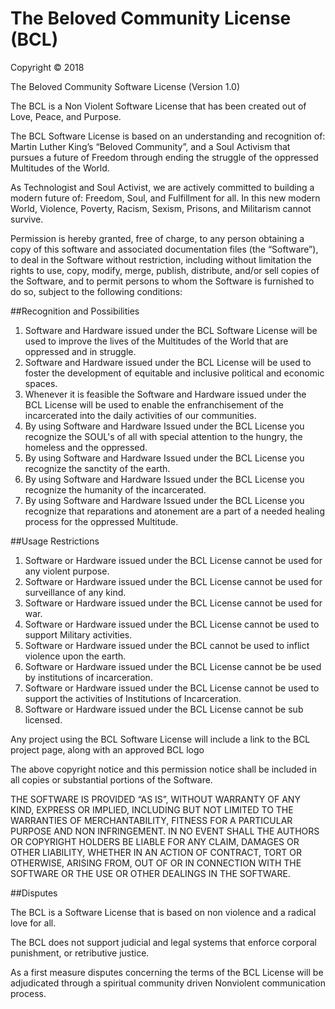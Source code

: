 # The Beloved Community License (BCL)

Copyright © 2018 <Beloved Community>

The Beloved Community Software License (Version 1.0)

The BCL is a Non Violent Software License that has been created out of Love, Peace, and Purpose.

The BCL Software License is based on an understanding and recognition of: Martin Luther King’s “Beloved Community”, and a Soul Activism that pursues a future of Freedom through ending the struggle of the oppressed Multitudes of the World.

As Technologist and Soul Activist, we are actively committed to building a modern future of: Freedom, Soul, and Fulfillment for all. In this new modern World, Violence, Poverty, Racism, Sexism, Prisons, and Militarism cannot survive.

Permission is hereby granted, free of charge, to any person obtaining a copy of this software and associated documentation files (the “Software”), to deal in the Software without restriction, including without limitation the rights to use, copy, modify, merge, publish, distribute, and/or sell copies of the Software, and to permit persons to whom the Software is furnished to do so, subject to the following conditions:

##Recognition and Possibilities

1. Software and Hardware issued under the BCL Software License will be used to improve the lives of the Multitudes of the World that are oppressed and in struggle.
2. Software and Hardware issued under the BCL License will be used to foster the development of equitable and inclusive political and economic spaces.
3. Whenever it is feasible the Software and Hardware issued under the BCL License will be used to enable the enfranchisement of the incarcerated into the daily activities of our communities.
4. By using Software and Hardware Issued under the BCL License you recognize the SOUL's of all with special attention to the hungry, the homeless and the oppressed.
5. By using Software and Hardware Issued under the BCL License you recognize the sanctity of the earth.
6. By using Software and Hardware Issued under the BCL License you recognize the humanity of the incarcerated.
7. By using Software and Hardware Issued under the BCL License you recognize that reparations and atonement are a part of a needed healing process for the oppressed Multitude.

##Usage Restrictions

1. Software or Hardware issued under the BCL License cannot be used for any violent purpose.
2. Software or Hardware issued under the BCL License cannot be used for surveillance of any kind.
3. Software or Hardware issued under the BCL License cannot be used for war.
4. Software or Hardware issued under the BCL License cannot be used to support Military activities.
5. Software or Hardware issued under the BCL cannot be used to inflict violence upon the earth.
6. Software or Hardware issued under the BCL License cannot be be used by institutions of incarceration.
7. Software or Hardware issued under the BCL License cannot be used to support the activities of Institutions of Incarceration.
8. Software or Hardware issued under the BCL License cannot be sub licensed.

Any project using the BCL Software License will include a link to the BCL project page, along with an approved BCL logo

The above copyright notice and this permission notice shall be included in all copies or substantial portions of the Software.

THE SOFTWARE IS PROVIDED “AS IS”, WITHOUT WARRANTY OF ANY KIND, EXPRESS OR IMPLIED, INCLUDING BUT NOT LIMITED TO THE WARRANTIES OF MERCHANTABILITY, FITNESS FOR A PARTICULAR PURPOSE AND NON INFRINGEMENT. IN NO EVENT SHALL THE AUTHORS OR COPYRIGHT HOLDERS BE LIABLE FOR ANY CLAIM, DAMAGES OR OTHER LIABILITY, WHETHER IN AN ACTION OF CONTRACT, TORT OR OTHERWISE, ARISING FROM, OUT OF OR IN CONNECTION WITH THE SOFTWARE OR THE USE OR OTHER DEALINGS IN THE SOFTWARE.

##Disputes

The BCL is a Software License that is based on non violence and a radical love for all.

The BCL does not support judicial and legal systems that enforce corporal punishment, or retributive justice.

As a first measure disputes concerning the terms of the BCL License will be adjudicated through a spiritual community driven Nonviolent communication process.